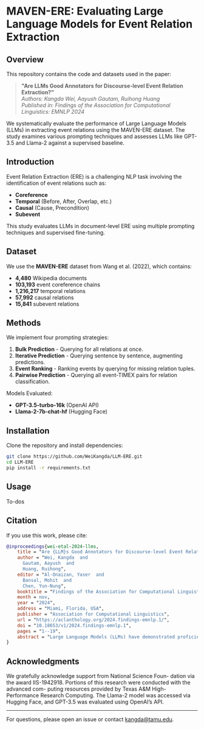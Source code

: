 # MAVEN-ERE: Evaluating Large Language Models for Event Relation Extraction

## Overview

This repository contains the code and datasets used in the paper:

> **"Are LLMs Good Annotators for Discourse-level Event Relation Extraction?"**\
> *Authors: Kangda Wei, Aayush Gautam, Ruihong Huang*\
> *Published in: Findings of the Association for Computational Linguistics: EMNLP 2024*

We systematically evaluate the performance of Large Language Models (LLMs) in extracting event relations using the MAVEN-ERE dataset. The study examines various prompting techniques and assesses LLMs like GPT-3.5 and Llama-2 against a supervised baseline.

## Introduction

Event Relation Extraction (ERE) is a challenging NLP task involving the identification of event relations such as:

- **Coreference**
- **Temporal** (Before, After, Overlap, etc.)
- **Causal** (Cause, Precondition)
- **Subevent**

This study evaluates LLMs in document-level ERE using multiple prompting techniques and supervised fine-tuning.

## Dataset

We use the **MAVEN-ERE** dataset from Wang et al. (2022), which contains:

- **4,480** Wikipedia documents
- **103,193** event coreference chains
- **1,216,217** temporal relations
- **57,992** causal relations
- **15,841** subevent relations

## Methods

We implement four prompting strategies:

1. **Bulk Prediction** - Querying for all relations at once.
2. **Iterative Prediction** - Querying sentence by sentence, augmenting predictions.
3. **Event Ranking** - Ranking events by querying for missing relation tuples.
4. **Pairwise Prediction** - Querying all event-TIMEX pairs for relation classification.

Models Evaluated:

- **GPT-3.5-turbo-16k** (OpenAI API)
- **Llama-2-7b-chat-hf** (Hugging Face)

## Installation

Clone the repository and install dependencies:

```bash
git clone https://github.com/WeiKangda/LLM-ERE.git
cd LLM-ERE
pip install -r requirements.txt
```

## Usage

To-dos

## Citation

If you use this work, please cite:

```bibtex
@inproceedings{wei-etal-2024-llms,
    title = "Are {LLM}s Good Annotators for Discourse-level Event Relation Extraction?",
    author = "Wei, Kangda  and
      Gautam, Aayush  and
      Huang, Ruihong",
    editor = "Al-Onaizan, Yaser  and
      Bansal, Mohit  and
      Chen, Yun-Nung",
    booktitle = "Findings of the Association for Computational Linguistics: EMNLP 2024",
    month = nov,
    year = "2024",
    address = "Miami, Florida, USA",
    publisher = "Association for Computational Linguistics",
    url = "https://aclanthology.org/2024.findings-emnlp.1/",
    doi = "10.18653/v1/2024.findings-emnlp.1",
    pages = "1--19",
    abstract = "Large Language Models (LLMs) have demonstrated proficiency in a wide array of natural language processing tasks. However, its effectiveness over discourse-level event relation extraction (ERE) tasks remains unexplored. In this paper, we assess the effectiveness of LLMs in addressing discourse-level ERE tasks characterized by lengthy documents and intricate relations encompassing coreference, temporal, causal, and subevent types. Evaluation is conducted using an commercial model, GPT-3.5, and an open-source model, LLaMA-2. Our study reveals a notable underperformance of LLMs compared to the baseline established through supervised learning. Although Supervised Fine-Tuning (SFT) can improve LLMs performance, it does not scale well compared to the smaller supervised baseline model. Our quantitative and qualitative analysis shows that LLMs have several weaknesses when applied for extracting event relations, including a tendency to fabricate event mentions, and failures to capture transitivity rules among relations, detect long distance relations, or comprehend contexts with dense event mentions."
}
```

## Acknowledgments

We gratefully acknowledge support from National Science Foun- dation via the award IIS-1942918. Portions of this research were conducted with the advanced com- puting resources provided by Texas A&M High- Performance Research Computing. The Llama-2 model was accessed via Hugging Face, and GPT-3.5 was evaluated using OpenAI’s API.

---

For questions, please open an issue or contact kangda@tamu.edu.

